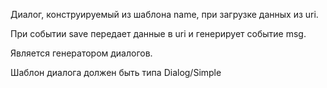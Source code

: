Диалог, конструируемый из шаблона name, при загрузке
данных из uri.

При событии save передает данные в uri и генерирует
событие msg.

Является генератором диалогов.

Шаблон диалога должен быть типа Dialog/Simple